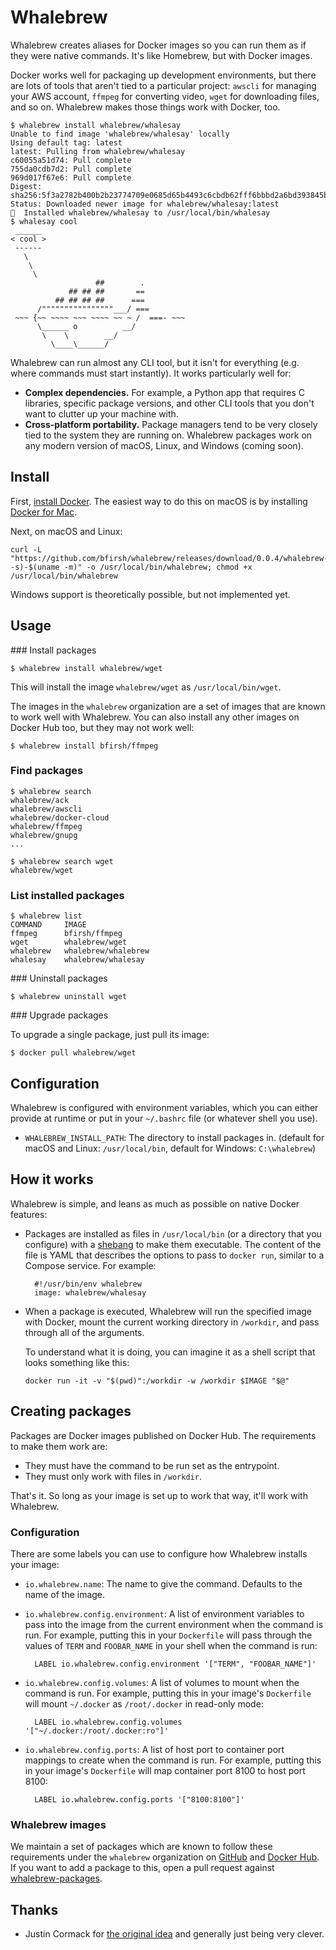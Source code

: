 # Whalebrew

Whalebrew creates aliases for Docker images so you can run them as if they were native commands. It's like Homebrew, but with Docker images.

Docker works well for packaging up development environments, but there are lots of tools that aren't tied to a particular project: `awscli` for managing your AWS account, `ffmpeg` for converting video, `wget` for downloading files, and so on. Whalebrew makes those things work with Docker, too.

    $ whalebrew install whalebrew/whalesay
    Unable to find image 'whalebrew/whalesay' locally
    Using default tag: latest
    latest: Pulling from whalebrew/whalesay
    c60055a51d74: Pull complete
    755da0cdb7d2: Pull complete
    969d017f67e6: Pull complete
    Digest: sha256:5f3a2782b400b2b23774709e0685d65b4493c6cbdb62fff6bbbd2a6bd393845b
    Status: Downloaded newer image for whalebrew/whalesay:latest
    🐳  Installed whalebrew/whalesay to /usr/local/bin/whalesay
    $ whalesay cool
     ______
    < cool >
     ------
       \
        \
         \
                       ##        .
                 ## ## ##       ==
              ## ## ## ##      ===
          /""""""""""""""""___/ ===
     ~~~ {~~ ~~~~ ~~~ ~~~~ ~~ ~ /  ===- ~~~
          \______ o          __/
           \    \        __/
             \____\______/


Whalebrew can run almost any CLI tool, but it isn't for everything (e.g. where commands must start instantly). It works particularly well for:

* **Complex dependencies.** For example, a Python app that requires C libraries, specific package versions, and other CLI tools that you don't want to clutter up your machine with.
* **Cross-platform portability.** Package managers tend to be very closely tied to the system they are running on. Whalebrew packages work on any modern version of macOS, Linux, and Windows (coming soon).

## Install

First, [install Docker](https://docs.docker.com/engine/installation/). The easiest way to do this on macOS is by installing [Docker for Mac](https://docs.docker.com/docker-for-mac/).

Next, on macOS and Linux:

    curl -L "https://github.com/bfirsh/whalebrew/releases/download/0.0.4/whalebrew-$(uname -s)-$(uname -m)" -o /usr/local/bin/whalebrew; chmod +x /usr/local/bin/whalebrew

Windows support is theoretically possible, but not implemented yet.

## Usage

### Install packages

    $ whalebrew install whalebrew/wget

This will install the image `whalebrew/wget` as `/usr/local/bin/wget`.

The images in the `whalebrew` organization are a set of images that are known to work well with Whalebrew. You can also install any other images on Docker Hub too, but they may not work well:

    $ whalebrew install bfirsh/ffmpeg

### Find packages

    $ whalebrew search
    whalebrew/ack
    whalebrew/awscli
    whalebrew/docker-cloud
    whalebrew/ffmpeg
    whalebrew/gnupg
    ...

    $ whalebrew search wget
    whalebrew/wget

### List installed packages

    $ whalebrew list
    COMMAND     IMAGE
    ffmpeg      bfirsh/ffmpeg
    wget        whalebrew/wget
    whalebrew   whalebrew/whalebrew
    whalesay    whalebrew/whalesay

### Uninstall packages

    $ whalebrew uninstall wget

### Upgrade packages

To upgrade a single package, just pull its image:

    $ docker pull whalebrew/wget

## Configuration

Whalebrew is configured with environment variables, which you can either provide at runtime or put in your `~/.bashrc` file (or whatever shell you use).

 - `WHALEBREW_INSTALL_PATH`: The directory to install packages in. (default for macOS and Linux: `/usr/local/bin`, default for Windows: `C:\whalebrew`)

## How it works

Whalebrew is simple, and leans as much as possible on native Docker features:

* Packages are installed as files in `/usr/local/bin` (or a directory that you configure) with a [shebang](https://en.wikipedia.org/wiki/Shebang_(Unix)) to make them executable. The content of the file is YAML that describes the options to pass to `docker run`, similar to a Compose service. For example:

        #!/usr/bin/env whalebrew
        image: whalebrew/whalesay

* When a package is executed, Whalebrew will run the specified image with Docker, mount the current working directory in `/workdir`, and pass through all of the arguments.

  To understand what it is doing, you can imagine it as a shell script that looks something like this:

      docker run -it -v "$(pwd)":/workdir -w /workdir $IMAGE "$@"

## Creating packages

Packages are Docker images published on Docker Hub. The requirements to make them work are:

* They must have the command to be run set as the entrypoint.
* They must only work with files in `/workdir`.

That's it. So long as your image is set up to work that way, it'll work with Whalebrew.

### Configuration

There are some labels you can use to configure how Whalebrew installs your image:

* `io.whalebrew.name`: The name to give the command. Defaults to the name of the image.
* `io.whalebrew.config.environment`: A list of environment variables to pass into the image from the current environment when the command is run. For example, putting this in your `Dockerfile` will pass through the values of `TERM` and `FOOBAR_NAME` in your shell when the command is run:

        LABEL io.whalebrew.config.environment '["TERM", "FOOBAR_NAME"]'

* `io.whalebrew.config.volumes`: A list of volumes to mount when the command is run. For example, putting this in your image's `Dockerfile` will mount `~/.docker` as `/root/.docker` in read-only mode:

        LABEL io.whalebrew.config.volumes '["~/.docker:/root/.docker:ro"]'

* `io.whalebrew.config.ports`: A list of host port to container port mappings to create when the command is run. For example, putting this in your image's `Dockerfile` will map container port 8100 to host port 8100:

        LABEL io.whalebrew.config.ports '["8100:8100"]'

### Whalebrew images

We maintain a set of packages which are known to follow these requirements under the `whalebrew` organization on [GitHub](https://github.com/whalebrew) and [Docker Hub](https://hub.docker.com/u/whalebrew/). If you want to add a package to this, open a pull request against [whalebrew-packages](https://github.com/whalebrew/whalebrew-packages).

## Thanks

* Justin Cormack for [the original idea](https://github.com/justincormack/dockercommand-cli) and generally just being very clever.
